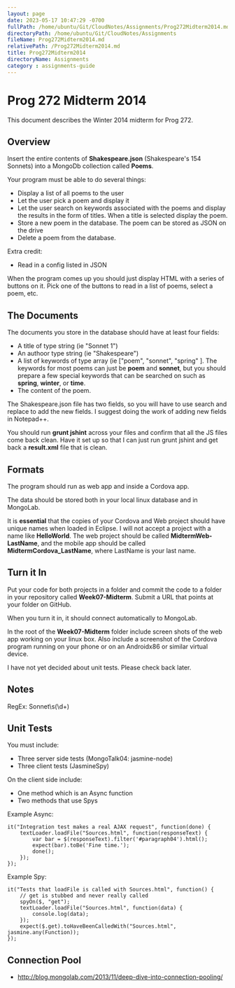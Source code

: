 ```yaml
---
layout: page
date: 2023-05-17 10:47:29 -0700
fullPath: /home/ubuntu/Git/CloudNotes/Assignments/Prog272Midterm2014.md
directoryPath: /home/ubuntu/Git/CloudNotes/Assignments
fileName: Prog272Midterm2014.md
relativePath: /Prog272Midterm2014.md
title: Prog272Midterm2014
directoryName: Assignments
category : assignments-guide
---
```


# Prog 272 Midterm 2014

This document describes the Winter 2014 midterm for Prog 272.

## Overview

Insert the entire contents of **Shakespeare.json** (Shakespeare's 
154 Sonnets) into a MongoDb collection called **Poems**. 

Your program must be able to do several things:

- Display a list of all poems to the user
- Let the user pick a poem and display it
- Let the user search on keywords associated with the poems and display
the results in the form of titles. When a title is selected display
the poem.
- Store a new poem in the database. The poem can be stored as JSON on
the drive
- Delete a poem from the database.

Extra credit: 

- Read in a config listed in JSON

When the program comes up you should just display HTML with a series
of buttons on it. Pick one of the buttons to read in a list of poems,
select a poem, etc. 

## The Documents

The documents you store in the database should have at least four fields:

- A title of type string (ie "Sonnet 1")
- An authoor type string (ie "Shakespeare")
- A list of keywords of type array (ie ["poem", "sonnet", "spring" ].
The keywords for most poems can just be **poem** and **sonnet**, but
you should prepare a few special keywords that can be searched on 
such as **spring**, **winter**, or **time**.
- The content of the poem.

The Shakespeare.json file has two fields, so you will have to use 
search and replace to add the new fields. I suggest doing the work
of adding new fields in Notepad++.

You should run **grunt jshint** across your files and confirm that
all the JS files come back clean. Have it set up so that I can
just run grunt jshint and get back a **result.xml** file that
is clean.

## Formats

The program should run as web app and inside a Cordova app.

The data should be stored both in your local linux database and in
MongoLab.

It is **essential** that the copies of your Cordova and Web project 
should have unique names when loaded in Eclipse. I will not accept a 
project with a name like **HelloWorld**. The web project should be 
called **MidtermWeb-LastName**, and the mobile app should be called 
**MidtermCordova_LastName**, where LastName is your last name. 

## Turn it In

Put your code for both projects in a folder and commit the code to a 
folder in your repository called **Week07-Midterm**. Submit a URL that
points at your folder on GitHub.

When you turn it in, it should connect automatically to MongoLab.

In the root of the **Week07-Midterm** folder include screen shots of 
the web app working on your linux box. Also include a screenshot of 
the Cordova program running on your phone or on an Androidx86 or 
similar virtual device.

I have not yet decided about unit tests. Please check back later.

## Notes

RegEx: Sonnet\s(\d+)

## Unit Tests

You must include:

- Three server side tests (MongoTalk04: jasmine-node)
- Three client tests (JasmineSpy)

On the client side include:

- One method which is an Async function
- Two methods that use Spys

Example Async:

	it("Integration test makes a real AJAX request", function(done) {
		textLoader.loadFile("Sources.html", function(responseText) {
			var bar = $(responseText).filter('#paragraph04').html();
			expect(bar).toBe('Fine time.');
			done();
		});
	});
	
Example Spy:

	it("Tests that loadFile is called with Sources.html", function() {
		// get is stubbed and never really called
		spyOn($, "get");
		textLoader.loadFile("Sources.html", function(data) {
			console.log(data);
		});
		expect($.get).toHaveBeenCalledWith("Sources.html", 	jasmine.any(Function));
	});
	
## Connection Pool

- <http://blog.mongolab.com/2013/11/deep-dive-into-connection-pooling/>

